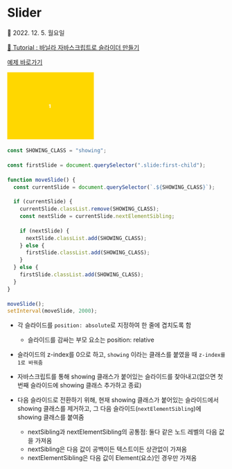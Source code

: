 # Slider

📆 2022. 12. 5. 월요일

[📙 Tutorial : 바닐라 자바스크립트로 슬라이더 만들기](https://youtu.be/l18HCZqBs6I)

<a href="https://rigood.github.io/TIL-js/slider/slider.html" target="_blank" >예제 바로가기</a>

<img src="preview.gif" width="200" />

```javascript
const SHOWING_CLASS = "showing";

const firstSlide = document.querySelector(".slide:first-child");

function moveSlide() {
  const currentSlide = document.querySelector(`.${SHOWING_CLASS}`);

  if (currentSlide) {
    currentSlide.classList.remove(SHOWING_CLASS);
    const nextSlide = currentSlide.nextElementSibling;

    if (nextSlide) {
      nextSlide.classList.add(SHOWING_CLASS);
    } else {
      firstSlide.classList.add(SHOWING_CLASS);
    }
  } else {
    firstSlide.classList.add(SHOWING_CLASS);
  }
}

moveSlide();
setInterval(moveSlide, 2000);
```

- 각 슬라이드를 `position: absolute`로 지정하여 한 줄에 겹치도록 함

  - 슬라이드를 감싸는 부모 요소는 position: relative

- 슬라이드의 z-index를 0으로 하고, `showing` 이라는 클래스를 붙였을 때 `z-index를 1로 바꿔줌`

- 자바스크립트를 통해 showing 클래스가 붙어있는 슬라이드를 찾아내고(없으면 첫번째 슬라이드에 showing 클래스 추가하고 종료)

- 다음 슬라이드로 전환하기 위해, 현재 showing 클래스가 붙어있는 슬라이드에서 showing 클래스를 제거하고, 그 다음 슬라이드(`nextElementSibling`)에 showing 클래스를 붙여줌

  - nextSibling과 nextElementSibling의 공통점: 둘다 같은 노드 레벨의 다음 값을 가져옴
  - nextSibling은 다음 값이 공백이든 텍스트이든 상관없이 가져옴
  - nextElementSibling은 다음 값이 Element(요소)인 경우만 가져옴
